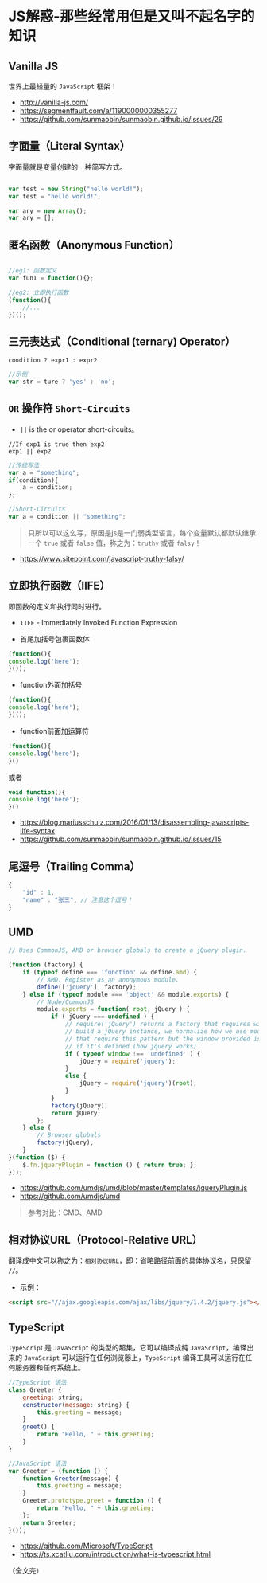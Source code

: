 # JS解惑-那些经常用但是又叫不起名字的知识

## Vanilla JS

世界上最轻量的 `JavaScript` 框架！

* http://vanilla-js.com/
* https://segmentfault.com/a/1190000000355277
* https://github.com/sunmaobin/sunmaobin.github.io/issues/29

## 字面量（Literal Syntax）

字面量就是变量创建的一种简写方式。

```js

var test = new String("hello world!");
var test = "hello world!";

var ary = new Array();
var ary = [];

```

## 匿名函数（Anonymous Function）

```js

//eg1: 函数定义
var fun1 = function(){};

//eg2: 立即执行函数
(function(){
	//...
})();

```

## 三元表达式（Conditional (ternary) Operator）

```
condition ? expr1 : expr2 
```

```js
//示例
var str = ture ? 'yes' : 'no';
```

## `OR` 操作符 `Short-Circuits`

* `||` is the or operator short-circuits。

```
//If exp1 is true then exp2
exp1 || exp2
```

```js
//传统写法
var a = "something";
if(condition){
	a = condition;
};

//Short-Circuits
var a = condition || "something";
```

> 只所以可以这么写，原因是js是一门弱类型语言，每个变量默认都默认继承一个 `true` 或者 `false` 值，称之为：`truthy` 或者 `falsy`！

* https://www.sitepoint.com/javascript-truthy-falsy/

## 立即执行函数（IIFE）

即函数的定义和执行同时进行。

* `IIFE` - Immediately Invoked Function Expression

* 首尾加括号包裹函数体

```js
(function(){
console.log('here');
}());
```

* function外面加括号

```js
(function(){
console.log('here');
})();
```

* function前面加运算符

```js
!function(){
console.log('here');
}()
```

或者

```js
void function(){
console.log('here');
}()
```

* https://blog.mariusschulz.com/2016/01/13/disassembling-javascripts-iife-syntax
* https://github.com/sunmaobin/sunmaobin.github.io/issues/15

## 尾逗号（Trailing Comma）

```js
{
    "id" : 1,
    "name" : "张三", // 注意这个逗号！
}
```

## UMD

```js
// Uses CommonJS, AMD or browser globals to create a jQuery plugin.

(function (factory) {
    if (typeof define === 'function' && define.amd) {
        // AMD. Register as an anonymous module.
        define(['jquery'], factory);
    } else if (typeof module === 'object' && module.exports) {
        // Node/CommonJS
        module.exports = function( root, jQuery ) {
            if ( jQuery === undefined ) {
                // require('jQuery') returns a factory that requires window to
                // build a jQuery instance, we normalize how we use modules
                // that require this pattern but the window provided is a noop
                // if it's defined (how jquery works)
                if ( typeof window !== 'undefined' ) {
                    jQuery = require('jquery');
                }
                else {
                    jQuery = require('jquery')(root);
                }
            }
            factory(jQuery);
            return jQuery;
        };
    } else {
        // Browser globals
        factory(jQuery);
    }
}(function ($) {
    $.fn.jqueryPlugin = function () { return true; };
}));
```

* https://github.com/umdjs/umd/blob/master/templates/jqueryPlugin.js
* https://github.com/umdjs/umd

> 参考对比：CMD、AMD

## 相对协议URL（Protocol-Relative URL）

翻译成中文可以称之为：`相对协议URL`，即：省略路径前面的具体协议名，只保留 `//`。

* 示例：

```html
<script src="//ajax.googleapis.com/ajax/libs/jquery/1.4.2/jquery.js"></script>
```

## TypeScript

`TypeScrip`t 是 `JavaScript` 的类型的超集，它可以编译成纯 `JavaScript`，编译出来的 `JavaScript` 可以运行在任何浏览器上，`TypeScript` 编译工具可以运行在任何服务器和任何系统上。

```js
//TypeScript 语法
class Greeter {
    greeting: string;
    constructor(message: string) {
        this.greeting = message;
    }
    greet() {
        return "Hello, " + this.greeting;
    }
}
```

```js
//JavaScript 语法
var Greeter = (function () {
    function Greeter(message) {
        this.greeting = message;
    }
    Greeter.prototype.greet = function () {
        return "Hello, " + this.greeting;
    };
    return Greeter;
}());
```

* https://github.com/Microsoft/TypeScript
* https://ts.xcatliu.com/introduction/what-is-typescript.html

（全文完）
